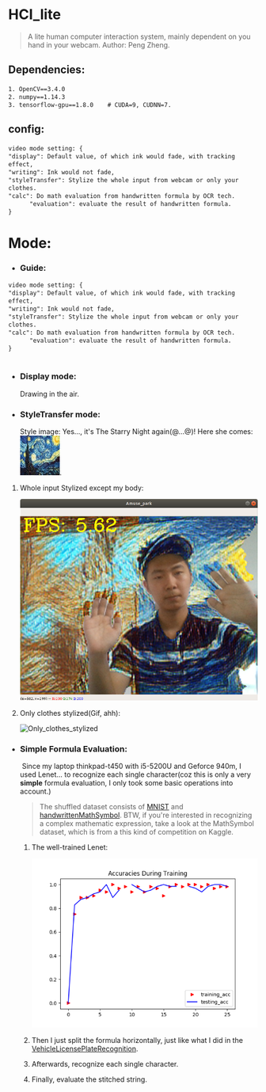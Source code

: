 # HCI_lite
> A lite human computer interaction system, mainly dependent on you hand in your webcam.
> Author: Peng Zheng.

## Dependencies:

    1. OpenCV==3.4.0
    2. numpy==1.14.3
    3. tensorflow-gpu==1.8.0    # CUDA=9, CUDNN=7.


## config:
```python3
video mode setting: {
"display": Default value, of which ink would fade, with tracking effect,
"writing": Ink would not fade,
"styleTransfer": Stylize the whole input from webcam or only your clothes.
"calc": Do math evaluation from handwritten formula by OCR tech.
      "evaluation": evaluate the result of handwritten formula.
}
```
# Mode:

- ### Guide:

```python3
video mode setting: {
"display": Default value, of which ink would fade, with tracking effect,
"writing": Ink would not fade,
"styleTransfer": Stylize the whole input from webcam or only your clothes.
"calc": Do math evaluation from handwritten formula by OCR tech.
      "evaluation": evaluate the result of handwritten formula.
}
```

# 

- ### Display mode:

  Drawing in the air.

- ### StyleTransfer mode:

  Style image: Yes..., it's The Starry Night again(@...@)! Here she comes:![The_Starry_Night](./images/theStarryNight.jpg).

1. Whole input Stylized except my body:

   ![Background_and_clothes_stylized](./results/Background_and_clothes_stylized.png)

2. Only clothes stylized(Gif, ahh):

   ![Only_clothes_stylized](./results/Stylization.gif)

- ### Simple Formula Evaluation:

  ​	Since my laptop thinkpad-t450 with i5-5200U and Geforce 940m, I used Lenet... to recognize each single character(coz this is only a very **simple** formula evaluation, I only took some basic operations into account.)

  > The shuffled dataset consists of [MNIST](http://yann.lecun.com/exdb/mnist/) and [handwrittenMathSymbol](https://www.kaggle.com/xainano/handwrittenmathsymbols/). BTW, if you're interested in recognizing a complex mathematic expression, take a look at the MathSymbol dataset, which is from a this kind of competition on Kaggle.

  1. The well-trained Lenet:

     ![Lenet](./images/lenet_training.png)

  2. Then I just split the formula horizontally, just like what I did in the [VehicleLicensePlateRecognition](https://github.com/ZhengPeng7/Vehicle_License_Plate_Recognition).

  3. Afterwards, recognize each single character.

  4. Finally, evaluate the stitched string.